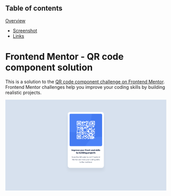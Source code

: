 ## Table of contents

[Overview](#overview)

- [Screenshot](#screenshot)
- [Links](#links)

# Frontend Mentor - QR code component solution

This is a solution to the [QR code component challenge on Frontend Mentor](https://www.frontendmentor.io/challenges/qr-code-component-iux_sIO_H). Frontend Mentor challenges help you improve your coding skills by building realistic projects.

![Image for my code challenge](image.png)
